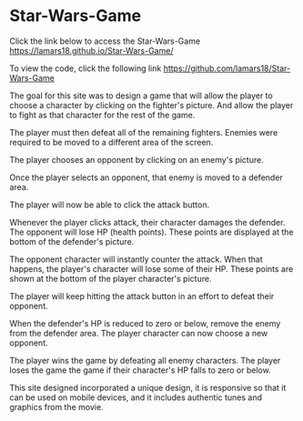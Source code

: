 # Star-Wars-Game

Click the link below to access the Star-Wars-Game
https://lamars18.github.io/Star-Wars-Game/

To view the code, click the following link 
https://github.com/lamars18/Star-Wars-Game

The goal for this site was to design a game that will allow the player to choose a character by clicking on the fighter's picture. And allow the player to fight as that character for the rest of the game.

The player must then defeat all of the remaining fighters. Enemies were required to be moved to a different area of the screen.

The player chooses an opponent by clicking on an enemy's picture.

Once the player selects an opponent, that enemy is moved to a defender area.

The player will now be able to click the attack button.

Whenever the player clicks attack, their character damages the defender. The opponent will lose HP (health points). These points are displayed at the bottom of the defender's picture. 

The opponent character will instantly counter the attack. When that happens, the player's character will lose some of their HP. These points are shown at the bottom of the player character's picture.

The player will keep hitting the attack button in an effort to defeat their opponent.

When the defender's HP is reduced to zero or below, remove the enemy from the defender area. The player character can now choose a new opponent.

The player wins the game by defeating all enemy characters. The player loses the game the game if their character's HP falls to zero or below.

This site designed incorporated a unique design, it is responsive so that it can be used on mobile devices, and it includes authentic tunes and graphics from the movie. 


